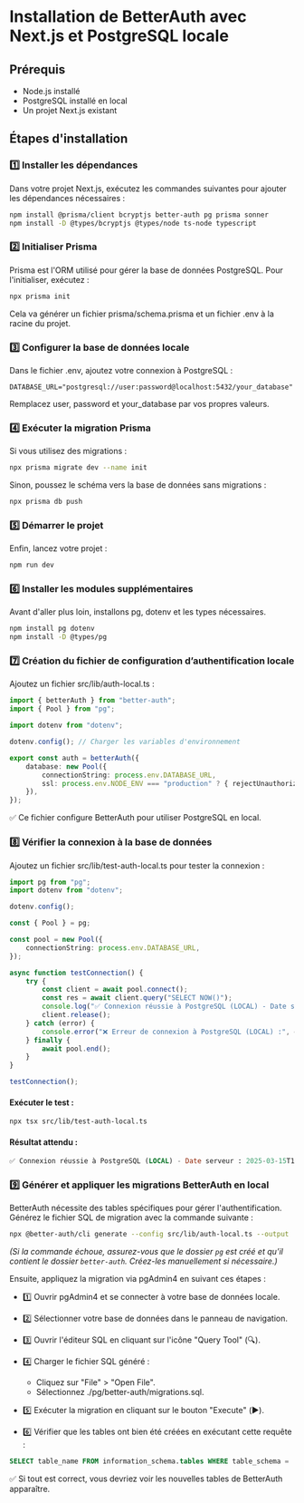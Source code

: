# Installation de BetterAuth avec Next.js et PostgreSQL locale

## Prérequis
- Node.js installé
- PostgreSQL installé en local
- Un projet Next.js existant


## Étapes d'installation

### 1️⃣ Installer les dépendances
Dans votre projet Next.js, exécutez les commandes suivantes pour ajouter les dépendances nécessaires :
```sh
npm install @prisma/client bcryptjs better-auth pg prisma sonner
npm install -D @types/bcryptjs @types/node ts-node typescript
```  

### 2️⃣ Initialiser Prisma
Prisma est l'ORM utilisé pour gérer la base de données PostgreSQL. Pour l'initialiser, exécutez :
```sh
npx prisma init
``` 
Cela va générer un fichier prisma/schema.prisma et un fichier .env à la racine du projet.

### 3️⃣ Configurer la base de données locale
Dans le fichier .env, ajoutez votre connexion à PostgreSQL :
```env  
DATABASE_URL="postgresql://user:password@localhost:5432/your_database"
``` 
Remplacez user, password et your_database par vos propres valeurs.

### 4️⃣ Exécuter la migration Prisma
Si vous utilisez des migrations :
``` sh
npx prisma migrate dev --name init
``` 
Sinon, poussez le schéma vers la base de données sans migrations :
``` sh
npx prisma db push
``` 

### 5️⃣ Démarrer le projet
Enfin, lancez votre projet :
``` sh
npm run dev
``` 

### 6️⃣ Installer les modules supplémentaires
Avant d'aller plus loin, installons pg, dotenv et les types nécessaires.
```sh
npm install pg dotenv
npm install -D @types/pg
```

### 7️⃣ Création du fichier de configuration d’authentification locale
Ajoutez un fichier src/lib/auth-local.ts :
```ts
import { betterAuth } from "better-auth";
import { Pool } from "pg";

import dotenv from "dotenv";

dotenv.config(); // Charger les variables d'environnement

export const auth = betterAuth({
    database: new Pool({
        connectionString: process.env.DATABASE_URL,
        ssl: process.env.NODE_ENV === "production" ? { rejectUnauthorized: false } : false,
    }),
});
```
✅ Ce fichier configure BetterAuth pour utiliser PostgreSQL en local.

### 8️⃣ Vérifier la connexion à la base de données
Ajoutez un fichier src/lib/test-auth-local.ts pour tester la connexion :
```ts
import pg from "pg";
import dotenv from "dotenv";

dotenv.config();

const { Pool } = pg;

const pool = new Pool({
    connectionString: process.env.DATABASE_URL,
});

async function testConnection() {
    try {
        const client = await pool.connect();
        const res = await client.query("SELECT NOW()");
        console.log("✅ Connexion réussie à PostgreSQL (LOCAL) - Date serveur :", res.rows[0].now);
        client.release();
    } catch (error) {
        console.error("❌ Erreur de connexion à PostgreSQL (LOCAL) :", error);
    } finally {
        await pool.end();
    }
}

testConnection();
```  

#### Exécuter le test :
``` sh
npx tsx src/lib/test-auth-local.ts
``` 
#### Résultat attendu :
``` sql
✅ Connexion réussie à PostgreSQL (LOCAL) - Date serveur : 2025-03-15T15:11:54.743Z
``` 

### 9️⃣ Générer et appliquer les migrations BetterAuth en local  
BetterAuth nécessite des tables spécifiques pour gérer l'authentification.   
Générez le fichier SQL de migration avec la commande suivante :
``` sh
npx @better-auth/cli generate --config src/lib/auth-local.ts --output ./pg/better-auth/migrations.sql
``` 
*(Si la commande échoue, assurez-vous que le dossier `pg` est créé et qu’il contient le dossier `better-auth`. Créez-les manuellement si nécessaire.)* 

Ensuite, appliquez la migration via pgAdmin4 en suivant ces étapes :

- 1️⃣ Ouvrir pgAdmin4 et se connecter à votre base de données locale.
- 2️⃣ Sélectionner votre base de données dans le panneau de navigation.
- 3️⃣ Ouvrir l'éditeur SQL en cliquant sur l'icône "Query Tool" (🔍).
- 4️⃣ Charger le fichier SQL généré :

    - Cliquez sur "File" > "Open File".
    - Sélectionnez ./pg/better-auth/migrations.sql.
- 5️⃣ Exécuter la migration en cliquant sur le bouton "Execute" (▶️).
- 6️⃣ Vérifier que les tables ont bien été créées en exécutant cette requête :
``` sql
SELECT table_name FROM information_schema.tables WHERE table_schema = 'public';
``` 
✅ Si tout est correct, vous devriez voir les nouvelles tables de BetterAuth apparaître.